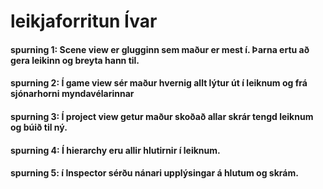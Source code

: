 # leikjaforritun Ívar
#### spurning 1: Scene view er glugginn sem maður er mest í. Þarna ertu að gera leikinn og breyta hann til.
#### spurning 2: Í game view sér maður hvernig allt lýtur út í leiknum og frá sjónarhorni myndavélarinnar
#### spurning 3: Í project view getur maður skoðað allar skrár tengd leiknum og búið til ný.
#### spurning 4: Í hierarchy eru allir hlutirnir í leiknum.
#### spurning 5: í Inspector sérðu nánari upplýsingar á hlutum og skrám.
